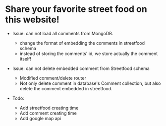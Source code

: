 # Share your favorite street food on this website!

* Issue: can not load all comments from MongoDB.
    *  change the format of embedding the comments in streetfood schema
    *  instead of storing the comments' id, we store actually the comment itself!
* Issue: can not delete embedded comment from Streetfood schema
    * Modified comment/delete router
    * Not only delete comment in database's Comment collection, but also delete the comment embedded in streetfood. 

* Todo:
    * Add streetfood creating time
    * Add comment creating time
    * Add google map api